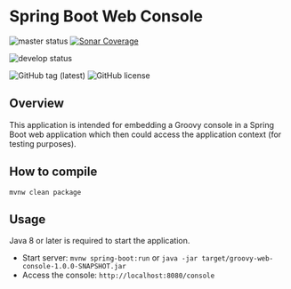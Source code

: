 # Spring Boot Web Console

![master status](https://github.com/pintowar/boot-web-console/actions/workflows/master.yml/badge.svg?branch=master)
[![Sonar Coverage](https://sonarcloud.io/api/project_badges/measure?project=pintowar_boot-web-console&metric=coverage)](https://sonarcloud.io/dashboard?id=pintowar_boot-web-console)

![develop status](https://github.com/pintowar/boot-web-console/actions/workflows/develop.yml/badge.svg?branch=develop)

![GitHub tag (latest)](https://img.shields.io/github/v/tag/pintowar/boot-web-console)
![GitHub license](https://img.shields.io/github/license/pintowar/boot-web-console)

Overview
--------
This application is intended for embedding a Groovy console in a Spring Boot web application
which then could access the application context (for testing purposes).

How to compile
--------------

    mvnw clean package

Usage
-----
Java 8 or later is required to start the application.

* Start server: `mvnw spring-boot:run` or `java -jar target/groovy-web-console-1.0.0-SNAPSHOT.jar`
* Access the console: `http://localhost:8080/console`
